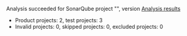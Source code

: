 Analysis succeeded for SonarQube project "", version  [Analysis results](http://localhost:9000/dashboard/index/Market)
- Product projects: 2, test projects: 3
- Invalid projects: 0, skipped projects: 0, excluded projects: 0
